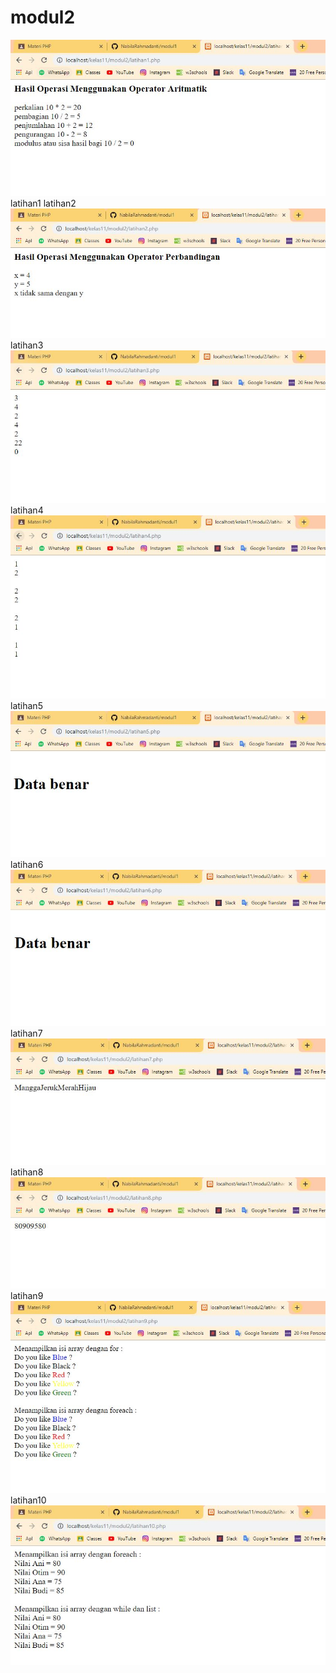 # modul2
![alt text](https://github.com/NabilaRahmadanti/modul2/blob/master/modul2/hasil%20modul2/latihan1.JPG)
latihan1
latihan2
![alt text](https://github.com/NabilaRahmadanti/modul2/blob/master/modul2/hasil%20modul2/latihan2.JPG)
latihan3
![alt text](https://github.com/NabilaRahmadanti/modul2/blob/master/modul2/hasil%20modul2/latihan3.JPG)
latihan4
![alt text](https://github.com/NabilaRahmadanti/modul2/blob/master/modul2/hasil%20modul2/latihan4.JPG)
latihan5
![alt text](https://github.com/NabilaRahmadanti/modul2/blob/master/modul2/hasil%20modul2/latihan5.JPG)
latihan6
![alt text](https://github.com/NabilaRahmadanti/modul2/blob/master/modul2/hasil%20modul2/latihan6.JPG)
latihan7
![alt text](https://github.com/NabilaRahmadanti/modul2/blob/master/modul2/hasil%20modul2/latihan7.JPG)
latihan8
![alt text](https://github.com/NabilaRahmadanti/modul2/blob/master/modul2/hasil%20modul2/latihan8.JPG)
latihan9
![alt text](https://github.com/NabilaRahmadanti/modul2/blob/master/modul2/hasil%20modul2/latihan9.JPG)
latihan10
![alt text](https://github.com/NabilaRahmadanti/modul2/blob/master/modul2/hasil%20modul2/latihan10.JPG)
